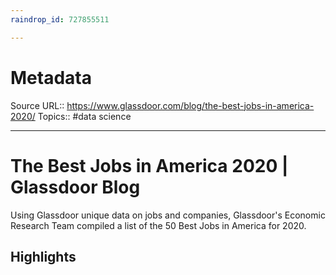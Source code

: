 ```yaml
---
raindrop_id: 727855511

---
```


# Metadata
Source URL:: https://www.glassdoor.com/blog/the-best-jobs-in-america-2020/
Topics:: #data science

---
# The Best Jobs in America 2020 | Glassdoor Blog

Using Glassdoor unique data on jobs and companies, Glassdoor&#39;s Economic Research Team compiled a list of the 50 Best Jobs in America for 2020.

## Highlights
